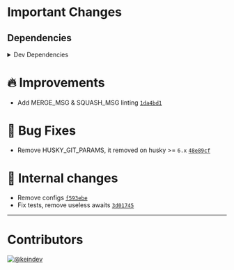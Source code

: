 # Important Changes

## Dependencies

<details>
<summary>Dev Dependencies</summary>

- Added **[@babel/plugin-transform-runtime](https://www.npmjs.com/package/@babel/plugin-transform-runtime/v/7.13.15)** with `^7.13.15`
- Added **[@babel/preset-env](https://www.npmjs.com/package/@babel/preset-env/v/7.13.15)** with `^7.13.15`
- Added **[@tagproject/ts-package-shared-config](https://www.npmjs.com/package/@tagproject/ts-package-shared-config/v/1.5.5)** with `^1.5.5`
- Added **[babel-jest](https://www.npmjs.com/package/babel-jest/v/26.6.3)** with `^26.6.3`
- Added **[changelog-guru](https://www.npmjs.com/package/changelog-guru/v/2.0.16)** with `^2.0.16`
- Changed **[typescript](https://www.npmjs.com/package/typescript/v/4.2.4)** from `4.2.4` to `^4.2.4`
- Bumped **[@types/jest](https://www.npmjs.com/package/@types/jest/v/26.0.23)** from `26.0.22` to `26.0.23`
- Bumped **[@types/node](https://www.npmjs.com/package/@types/node/v/15.0.1)** from `14.14.41` to `15.0.1`
- Bumped **[@types/semver](https://www.npmjs.com/package/@types/semver/v/7.3.5)** from `7.3.4` to `7.3.5`
- Bumped **[eslint-plugin-jest](https://www.npmjs.com/package/eslint-plugin-jest/v/24.3.6)** from `24.3.5` to `24.3.6`
- Bumped **[typedoc-plugin-markdown](https://www.npmjs.com/package/typedoc-plugin-markdown/v/3.7.2)** from `3.7.1` to `3.7.2`

</details>

# :fire: Improvements

- Add MERGE_MSG & SQUASH_MSG linting [`1da4bd1`](https://github.com/keindev/changelog-guru/commit/1da4bd16c19e59b3905ed486a24260b9e5e4e7d4)

# :bug: Bug Fixes

- Remove HUSKY_GIT_PARAMS, it removed on husky >= `6.x` [`48e89cf`](https://github.com/keindev/changelog-guru/commit/48e89cf632d68ad134850af144ec15d69dde641f)

# :memo: Internal changes

- Remove configs [`f593ebe`](https://github.com/keindev/changelog-guru/commit/f593ebe57d720513aca7fcc65456d88111134607)
- Fix tests, remove useless awaits [`3d01745`](https://github.com/keindev/changelog-guru/commit/3d017458e8b3c17976fbdd291ecbcf403909da6a)

---

# Contributors

[![@keindev](https://avatars.githubusercontent.com/u/4527292?v=4&s=40)](https://github.com/keindev)
